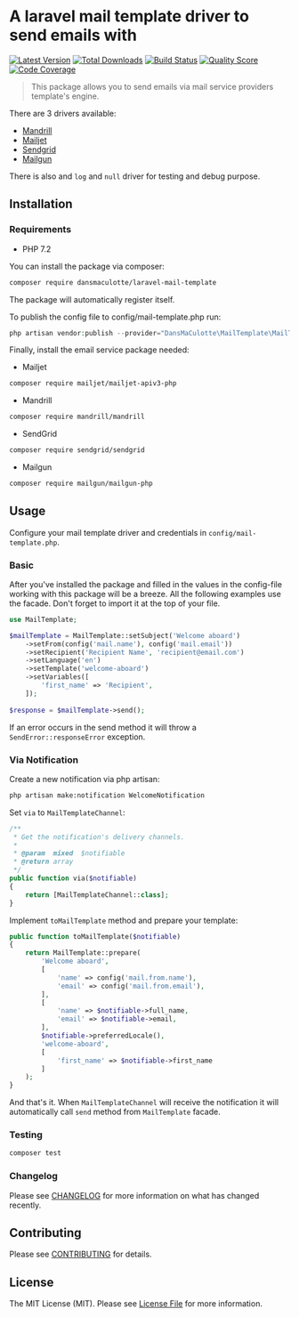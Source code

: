 # A laravel mail template driver to send emails with

[![Latest Version](https://img.shields.io/packagist/v/DansMaCulotte/laravel-mail-template.svg?style=flat-square)](https://packagist.org/packages/dansmaculotte/laravel-mail-template)
[![Total Downloads](https://img.shields.io/packagist/dt/DansMaCulotte/laravel-mail-template.svg?style=flat-square)](https://packagist.org/packages/dansmaculotte/laravel-mail-template)
[![Build Status](https://img.shields.io/travis/DansMaCulotte/laravel-mail-template/master.svg?style=flat-square)](https://travis-ci.org/dansmaculotte/laravel-mail-template)
[![Quality Score](https://img.shields.io/scrutinizer/g/DansMaCulotte/laravel-mail-template.svg?style=flat-square)](https://scrutinizer-ci.com/g/dansmaculotte/laravel-mail-template)
[![Code Coverage](https://img.shields.io/coveralls/github/DansMaCulotte/laravel-mail-template.svg?style=flat-square)](https://coveralls.io/github/dansmaculotte/laravel-mail-template)

> This package allows you to send emails via mail service providers template's engine.

There are 3 drivers available:

  - [Mandrill](https://mandrillapp.com/api/docs/)
  - [Mailjet](https://dev.mailjet.com/guides/#about-the-mailjet-api)
  - [Sendgrid](https://sendgrid.com/docs/api-reference/)
  - [Mailgun](https://documentation.mailgun.com/en/latest/api_reference.html) 
  
There is also and `log` and `null` driver for testing and debug purpose.

## Installation

### Requirements

- PHP 7.2

You can install the package via composer:

```bash
composer require dansmaculotte/laravel-mail-template
```

The package will automatically register itself.

To publish the config file to config/mail-template.php run:

```php
php artisan vendor:publish --provider="DansMaCulotte\MailTemplate\MailTemplateServiceProvider"
```

Finally, install the email service package needed:

- Mailjet

```bash
composer require mailjet/mailjet-apiv3-php
```

- Mandrill

```bash
composer require mandrill/mandrill
```

- SendGrid

```bash
composer require sendgrid/sendgrid
```

- Mailgun

```bash
composer require mailgun/mailgun-php
```

## Usage

Configure your mail template driver and credentials in `config/mail-template.php`.

### Basic

After you've installed the package and filled in the values in the config-file working with this package will be a breeze.
All the following examples use the facade. Don't forget to import it at the top of your file.

```php
use MailTemplate;
```

```php
$mailTemplate = MailTemplate::setSubject('Welcome aboard')
    ->setFrom(config('mail.name'), config('mail.email'))
    ->setRecipient('Recipient Name', 'recipient@email.com')
    ->setLanguage('en')
    ->setTemplate('welcome-aboard')
    ->setVariables([
        'first_name' => 'Recipient',
    ]);
    
$response = $mailTemplate->send();
```

If an error occurs in the send method it will throw a `SendError::responseError` exception.

### Via Notification

Create a new notification via php artisan:

```bash
php artisan make:notification WelcomeNotification
```

Set `via` to `MailTemplateChannel`:

```php
/**
 * Get the notification's delivery channels.
 *
 * @param  mixed  $notifiable
 * @return array
 */
public function via($notifiable)
{
    return [MailTemplateChannel::class];
}
```

Implement `toMailTemplate` method and prepare your template:

```php
public function toMailTemplate($notifiable)
{
    return MailTemplate::prepare(
        'Welcome aboard',
        [
            'name' => config('mail.from.name'),
            'email' => config('mail.from.email'),
        ],
        [
            'name' => $notifiable->full_name,
            'email' => $notifiable->email,
        ],
        $notifiable->preferredLocale(),
        'welcome-aboard',
        [
            'first_name' => $notifiable->first_name
        ]
    );
}
```

And that's it.
When `MailTemplateChannel` will receive the notification it will automatically call `send` method from `MailTemplate` facade.

### Testing

```bash
composer test
```

### Changelog

Please see [CHANGELOG](CHANGELOG.md) for more information on what has changed recently.

## Contributing

Please see [CONTRIBUTING](CONTRIBUTING.md) for details.

## License

The MIT License (MIT). Please see [License File](LICENSE.md) for more information.
